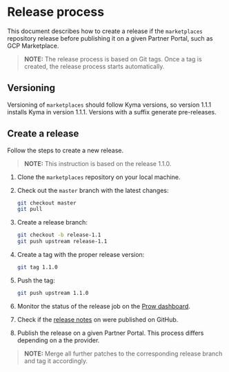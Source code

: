 # Release process

This document describes how to create a release if the `marketplaces` repository release before publishing it on a given Partner Portal, such as GCP Marketplace.

>**NOTE:** The release process is based on Git tags. Once a tag is created, the release process starts automatically.

## Versioning

Versioning of `marketplaces` should follow Kyma versions, so version 1.1.1 installs Kyma in version 1.1.1. Versions with a suffix generate pre-releases.

## Create a release

Follow the steps to create a new release.

>**NOTE:** This instruction is based on the release 1.1.0.

1. Clone the `marketplaces` repository on your local machine.

2. Check out the `master` branch with the latest changes:

    ```bash
    git checkout master
    git pull
    ```

3. Create a release branch:

    ```bash
   git checkout -b release-1.1
   git push upstream release-1.1
   ```

4. Create a tag with the proper release version:

    ```bash
    git tag 1.1.0
    ```

5. Push the tag:

    ```bash
    git push upstream 1.1.0
    ```

6. Monitor the status of the release job on the [Prow dashboard](https://status.build.kyma-project.io/?job=rel-marketplaces).

7. Check if the [release notes](https://github.com/kyma-incubator/marketplaces/releases) on were published on GitHub.

8. Publish the release on a given Partner Portal. This process differs depending on a the provider. 

>**NOTE:** Merge all further patches to the corresponding release branch and tag it accordingly.
